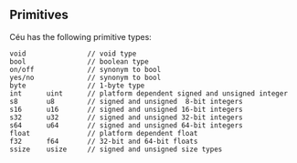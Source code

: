 ## Primitives

Céu has the following primitive types:

```ceu
void               // void type
bool               // boolean type
on/off             // synonym to bool
yes/no             // synonym to bool
byte               // 1-byte type
int      uint      // platform dependent signed and unsigned integer
s8       u8        // signed and unsigned  8-bit integers
s16      u16       // signed and unsigned 16-bit integers
s32      u32       // signed and unsigned 32-bit integers
s64      u64       // signed and unsigned 64-bit integers
float              // platform dependent float
f32      f64       // 32-bit and 64-bit floats
ssize    usize     // signed and unsigned size types
```

<!--
The types that follow are considered *integer types*:
`byte`, `int`, `uint`, `s8`, `u8`, `s16`, `u16`,
`s32`, `u32`, `s64`, `u64`, `ssize`, `usize`.

See also the [literals](#TODO) for these types.
-->

